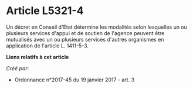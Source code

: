 # Article L5321-4

Un décret en Conseil d'Etat détermine les modalités selon lesquelles un ou plusieurs services d'appui et de soutien de
l'agence peuvent être mutualisés avec un ou plusieurs services d'autres organismes en application de l'article L. 1411-5-3.

**Liens relatifs à cet article**

_Créé par_:

  - Ordonnance n°2017-45 du 19 janvier 2017 - art. 3
